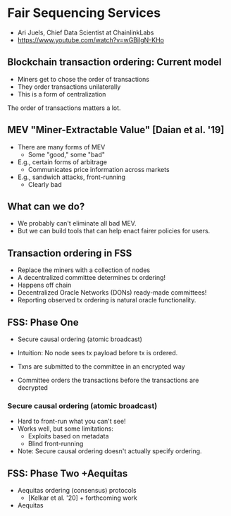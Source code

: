 # Fair Sequencing Services
- Ari Juels, Chief Data Scientist at ChainlinkLabs
- https://www.youtube.com/watch?v=wGBilgN-KHo

## Blockchain transaction ordering: Current model
- Miners get to chose the order of transactions 
- They order transactions unilaterally
- This is a form of centralization

The order of transactions matters a lot.

## MEV "Miner-Extractable Value" [Daian et al. '19]
- There are many forms of MEV
	- Some "good," some "bad"
- E.g., certain forms of arbitrage
	- Communicates price information across markets
- E.g., sandwich attacks, front-running
	- Clearly bad

## What can we do?
- We probably can't eliminate all bad MEV.
- But we can build tools that can help enact fairer policies for users.

## Transaction ordering in FSS
- Replace the miners with a collection of nodes
- A decentralized committee determines tx ordering!
- Happens off chain
- Decentralized Oracle Networks (DONs) ready-made committees!
- Reporting observed tx ordering is natural oracle functionality.

## FSS: Phase One
- Secure causal ordering (atomic broadcast)
- Intuition: No node sees tx payload before tx is ordered.

- Txns are submitted to the committee in an encrypted way
- Committee orders the transactions before the transactions are decrypted

### Secure causal ordering (atomic broadcast)
- Hard to front-run what you can't see!
- Works well, but some limitations:
	- Exploits based on metadata
	- Blind front-running
- Note: Secure causal ordering doesn't actually specify ordering.

## FSS: Phase Two +Aequitas
- Aequitas ordering (consensus) protocols
	- [Kelkar et al. '20] + forthcoming work
- Aequitas